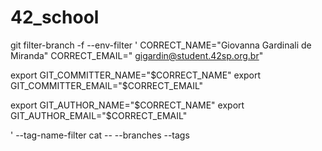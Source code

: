 # 42_school
git filter-branch -f --env-filter '
CORRECT_NAME="Giovanna Gardinali de Miranda"
CORRECT_EMAIL=" gigardin@student.42sp.org.br" 

export GIT_COMMITTER_NAME="$CORRECT_NAME"
export GIT_COMMITTER_EMAIL="$CORRECT_EMAIL"

export GIT_AUTHOR_NAME="$CORRECT_NAME"
export GIT_AUTHOR_EMAIL="$CORRECT_EMAIL"

' --tag-name-filter cat -- --branches --tags